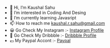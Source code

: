- 👋 Hi, I’m Kaushal Sahu
- 👀 I’m interested in Coding And Desing
- 🌱 I’m currently learning Javasript
- 📫 How to reach me kaushal.r.sahu@gmail.com
- 😀 Go Check My Instagram :- [Instagram Profile](https://www.instagram.com/cd.kaushal)
- 🎨 Go Check My Dribbble :- [Dribbble Profile](https://dribbble.com/cdkaushal)
- 💷 My Paypal Accont :- [Paypal]()
